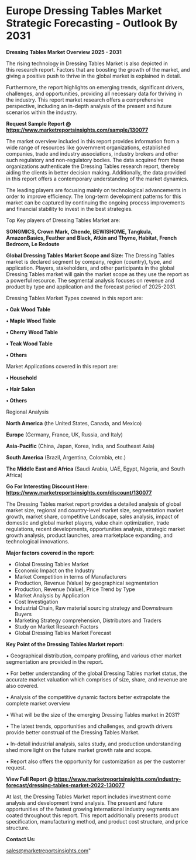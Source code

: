 # Europe Dressing Tables Market Strategic Forecasting - Outlook By 2031

<Strong> Dressing Tables Market Overview 2025 - 2031</strong>

The rising technology in Dressing Tables Market is also depicted in this research report. Factors that are boosting the growth of the market, and giving a positive push to thrive in the global market is explained in detail.

Furthermore, the report highlights on emerging trends, significant drivers, challenges, and opportunities, providing all necessary data for thriving in the industry. This report market research offers a comprehensive perspective, including an in-depth analysis of the present and future scenarios within the industry.

<strong>Request Sample Report @ <a href=https://www.marketreportsinsights.com/sample/130077>https://www.marketreportsinsights.com/sample/130077</a></strong>

The market overview included in this report provides information from a wide range of resources like government organizations, established companies, trade and industry associations, industry brokers and other such regulatory and non-regulatory bodies. The data acquired from these organizations authenticate the Dressing Tables research report, thereby aiding the clients in better decision making. Additionally, the data provided in this report offers a contemporary understanding of the market dynamics.

The leading players are focusing mainly on technological advancements in order to improve efficiency. The long-term development patterns for this market can be captured by continuing the ongoing process improvements and financial stability to invest in the best strategies.

Top Key players of Dressing Tables Market are:

<strong>SONGMICS, Crown Mark, Chende, BEWISHOME, Tangkula, AmazonBasics, Feather and Black, Atkin and Thyme, Habitat, French Bedroom, Le Redoute</strong>

<strong><b>Global Dressing Tables Market Scope and Size:</b></strong>
The Dressing Tables market is declared segment by company, region (country), type, and application. Players, stakeholders, and other participants in the global Dressing Tables market will gain the market scope as they use the report as a powerful resource. The segmental analysis focuses on revenue and product by type and application and the forecast period of 2025-2031.

Dressing Tables Market Types covered in this report are:

<strong>• Oak Wood Table

• Maple Wood Table

• Cherry Wood Table

• Teak Wood Table

• Others</strong>

Market Applications covered in this report are:

<strong>• Household

• Hair Salon

• Others</strong> 

Regional Analysis

<strong>North America</strong> (the United States, Canada, and Mexico)

<strong>Europe</strong> (Germany, France, UK, Russia, and Italy)

<strong>Asia-Pacific</strong> (China, Japan, Korea, India, and Southeast Asia)

<strong>South America</strong> (Brazil, Argentina, Colombia, etc.)

<strong>The Middle East and Africa</strong> (Saudi Arabia, UAE, Egypt, Nigeria, and South Africa)

<strong>Go For Interesting Discount Here: <a href=https://www.marketreportsinsights.com/discount/130077>https://www.marketreportsinsights.com/discount/130077</a></strong>

The Dressing Tables market report provides a detailed analysis of global market size, regional and country-level market size, segmentation market growth, market share, competitive Landscape, sales analysis, impact of domestic and global market players, value chain optimization, trade regulations, recent developments, opportunities analysis, strategic market growth analysis, product launches, area marketplace expanding, and technological innovations.

<strong><b>Major factors covered in the report:</b></strong>
<ul>
  <li>Global Dressing Tables Market </li>
  <li>Economic Impact on the Industry</li>
  <li>Market Competition in terms of Manufacturers</li>
  <li>Production, Revenue (Value) by geographical segmentation</li>
  <li>Production, Revenue (Value), Price Trend by Type</li>
  <li>Market Analysis by Application</li>
  <li>Cost Investigation</li>
  <li>Industrial Chain, Raw material sourcing strategy and Downstream Buyers</li>
  <li>Marketing Strategy comprehension, Distributors and Traders</li>
  <li>Study on Market Research Factors</li>
  <li>Global Dressing Tables Market Forecast</li>
</ul>

<strong><b>Key Point of the Dressing Tables Market report:</b></strong>

• Geographical distribution, company profiling, and various other market segmentation are provided in the report.

• For better understanding of the global Dressing Tables market status, the accurate market valuation which comprises of size, share, and revenue are also covered.

• Analysis of the competitive dynamic factors better extrapolate the complete market overview

• What will be the size of the emerging Dressing Tables market in 2031?

• The latest trends, opportunities and challenges, and growth drivers provide better construal of the Dressing Tables Market.

• In-detail industrial analysis, sales study, and production understanding shed more light on the future market growth rate and scope.

• Report also offers the opportunity for customization as per the customer request.

<strong><b>View Full Report @ <a href=https://www.marketreportsinsights.com/industry-forecast/dressing-tables-market-2022-130077>https://www.marketreportsinsights.com/industry-forecast/dressing-tables-market-2022-130077</a></b></strong>


At last, the Dressing Tables Market report includes investment come analysis and development trend analysis. The present and future opportunities of the fastest growing international industry segments are coated throughout this report. This report additionally presents product specification, manufacturing method, and product cost structure, and price structure.

<strong>Contact Us:</strong>

sales@marketreportsinsights.com"
